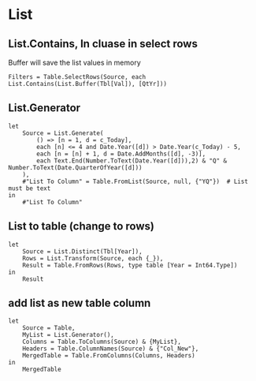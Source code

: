 # List

## List.Contains, In cluase in select rows
Buffer will save the list values in memory
```
Filters = Table.SelectRows(Source, each List.Contains(List.Buffer(Tbl[Val]), [QtYr]))
```

## List.Generator
```
let
    Source = List.Generate(
        () => [n = 1, d = c_Today],
        each [n] <= 4 and Date.Year([d]) > Date.Year(c_Today) - 5,
        each [n = [n] + 1, d = Date.AddMonths([d], -3)],
        each Text.End(Number.ToText(Date.Year([d])),2) & "Q" & Number.ToText(Date.QuarterOfYear([d]))
    ),
    #"List To Column" = Table.FromList(Source, null, {"YQ"})  # List must be text
in
    #"List To Column"
```

## List to table (change to rows)
```
let
    Source = List.Distinct(Tbl[Year]),
    Rows = List.Transform(Source, each {_}),
    Result = Table.FromRows(Rows, type table [Year = Int64.Type])
in
    Result
```

## add list as new table column
```
let
    Source = Table,
    MyList = List.Generator(),
    Columns = Table.ToColumns(Source) & {MyList}, 
    Headers = Table.ColumnNames(Source) & {"Col_New"},
    MergedTable = Table.FromColumns(Columns, Headers)
in
    MergedTable
``` 

